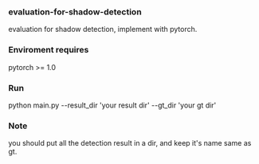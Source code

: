 ### evaluation-for-shadow-detection
evaluation for shadow detection, implement with pytorch.
### Enviroment requires
pytorch >= 1.0
### Run
python main.py --result_dir 'your result dir' --gt_dir 'your gt dir'
### Note
you should put all the detection result in a dir, and keep it's name same as gt.
